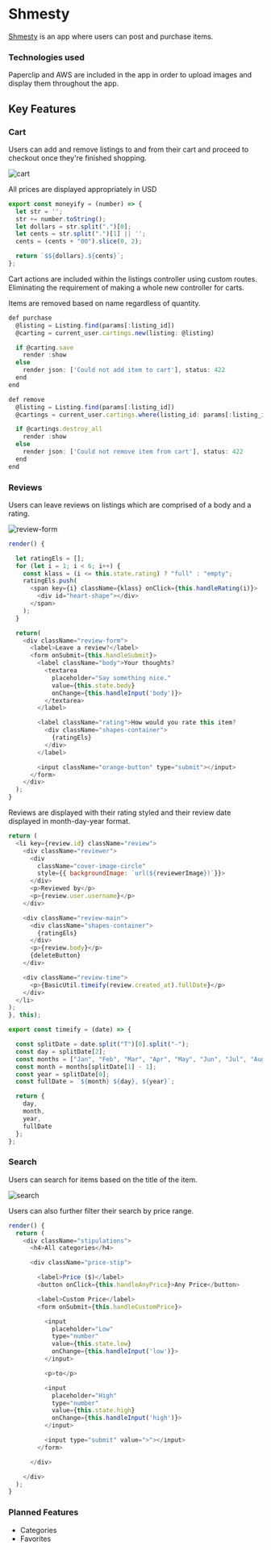 # Shmesty

[Shmesty](https://shmetsy.herokuapp.com/) is an app where users can post and purchase items.

### Technologies used

Paperclip and AWS are included in the app in order to upload images and display them throughout the app.

Key Features
------

### Cart

Users can add and remove listings to and from their cart and proceed to checkout once they're finished shopping.

![cart](https://github.com/ZachIsAGardner/Shmetsy/blob/master/docs/readme/Screen%20Shot%202017-11-03%20at%209.53.55%20AM.png)

All prices are displayed appropriately in USD

```javascript
export const moneyify = (number) => {
  let str = '';
  str += number.toString();
  let dollars = str.split(".")[0];
  let cents = str.split(".")[1] || '';
  cents = (cents + "00").slice(0, 2);

  return `$${dollars}.${cents}`;
};
```


Cart actions are included within the listings controller using custom routes. Eliminating the requirement of making a whole new controller for carts.

Items are removed based on name regardless of quantity.

```javascript
def purchase
  @listing = Listing.find(params[:listing_id])
  @carting = current_user.cartings.new(listing: @listing)

  if @carting.save
    render :show
  else
    render json: ['Could not add item to cart'], status: 422
  end
end

def remove
  @listing = Listing.find(params[:listing_id])
  @cartings = current_user.cartings.where(listing_id: params[:listing_id])

  if @cartings.destroy_all
    render :show
  else
    render json: ['Could not remove item from cart'], status: 422
  end
end
```

### Reviews

Users can leave reviews on listings which are comprised of a body and a rating.

![review-form](https://github.com/ZachIsAGardner/Shmetsy/blob/master/docs/readme/Screen%20Shot%202017-11-03%20at%209.09.33%20AM.png)

```javascript
render() {

  let ratingEls = [];
  for (let i = 1; i < 6; i++) {
    const klass = (i <= this.state.rating) ? "full" : "empty";
    ratingEls.push(
      <span key={i} className={klass} onClick={this.handleRating(i)}>
        <div id="heart-shape"></div>
      </span>
    );
  }

  return(
    <div className="review-form">
      <label>Leave a review?</label>
      <form onSubmit={this.handleSubmit}>
        <label className="body">Your thoughts?
          <textarea
            placeholder="Say something nice."
            value={this.state.body}
            onChange={this.handleInput('body')}>
          </textarea>
        </label>

        <label className="rating">How would you rate this item?
          <div className="shapes-container">
            {ratingEls}
          </div>
        </label>

        <input className="orange-button" type="submit"></input>
      </form>
    </div>
  );
}
```

Reviews are displayed with their rating styled and their review date displayed in month-day-year format.

```javascript
return (
  <li key={review.id} className="review">
    <div className="reviewer">
      <div
        className="cover-image-circle"
        style={{ backgroundImage: `url(${reviewerImage})`}}>
      </div>
      <p>Reviewed by</p>
      <p>{review.user.username}</p>
    </div>

    <div className="review-main">
      <div className="shapes-container">
        {ratingEls}
      </div>
      <p>{review.body}</p>
      {deleteButton}
    </div>

    <div className="review-time">
      <p>{BasicUtil.timeify(review.created_at).fullDate}</p>
    </div>
  </li>
);
}, this);
```

```javascript
export const timeify = (date) => {

  const splitDate = date.split("T")[0].split("-");
  const day = splitDate[2];
  const months = ["Jan", "Feb", "Mar", "Apr", "May", "Jun", "Jul", "Aug", "Sep", "Oct", "Nov", "Dec"];
  const month = months[splitDate[1] - 1];
  const year = splitDate[0];
  const fullDate = `${month} ${day}, ${year}`;

  return {
    day,
    month,
    year,
    fullDate
  };
};
```

### Search

Users can search for items based on the title of the item.

![search]()

Users can also further filter their search by price range.

```javascript
render() {
  return (
    <div className="stipulations">
      <h4>All categories</h4>

      <div className="price-stip">

        <label>Price ($)</label>
        <button onClick={this.handleAnyPrice}>Any Price</button>

        <label>Custom Price</label>
        <form onSubmit={this.handleCustomPrice}>

          <input
            placeholder="Low"
            type="number"
            value={this.state.low}
            onChange={this.handleInput('low')}>
          </input>

          <p>to</p>

          <input
            placeholder="High"
            type="number"
            value={this.state.high}
            onChange={this.handleInput('high')}>
          </input>

          <input type="submit" value=">"></input>
        </form>

      </div>

    </div>
  );
}
```

### Planned Features
* Categories
* Favorites
